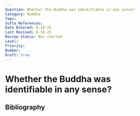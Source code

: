 ```yaml
---
Question: Whether the Buddha was identifiable in any sense?
Category: Buddha
Tags: 
Sutta References: 
Date Entered: 9-18-25
Last Revised: 9-18-25
Review Status: Not started
Level: 
Priority: 
Number: 
Draft: true
---
```


# Whether the Buddha was identifiable in any sense?

## Bibliography

<!-- 

Notes:



-->